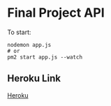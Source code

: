 # Final Project API

To start:

``` shell
nodemon app.js
# or
pm2 start app.js --watch
```

## Heroku Link

[Heroku](https://arjunv98-in-memory-api.herokuapp.com/)